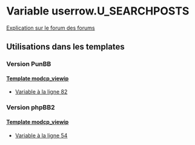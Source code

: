 # Variable userrow.U_SEARCHPOSTS
[Explication sur le forum des forums](http://forum.forumactif.com/t294113-listing-des-variables#userrow.U_SEARCHPOSTS)

## Utilisations dans les templates

### Version PunBB

#### [Template modcp_viewip](punbb/modcp_viewip.md)
* [Variable à la ligne 82](../punbb/modcp_viewip.tpl#L82)

### Version phpBB2

#### [Template modcp_viewip](subsilver/modcp_viewip.md)
* [Variable à la ligne 54](../subsilver/modcp_viewip.tpl#L54)